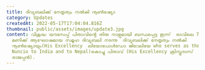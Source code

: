 ```yaml
---
title: ദിവ്യബലിക്ക് നേതൃത്വം നൽകി നൂൺഷ്യോ
category: Updates
createdAt: 2022-05-17T17:04:04.816Z
thumbnail: public/assets/images/update3.jpg
content: വിശുദ്ധ യൗസേപ്പ് പിതാവിൻ്റെ തിരു നാളുമായി ബന്ധപ്പെട്ട ഇന്ന്  രാവിലെ 7
  മണിക്ക് ആഘോഷമായ സമൂഹ ദിവ്യബലി നടന്നു  ദിവ്യബലിക്ക് നേതൃത്വം നൽകി
  നൂൺഷ്യോയും(His Excellency  ലിയോപോൾഡോ ജിറേലിയേ who serves as the Apostolic
  Nuncio to India and to Nepal)കൊച്ചു പിതാവ് (His Excellency ക്രിസ്തുദാസ്
  രാജപ്പൻ).
---
```

